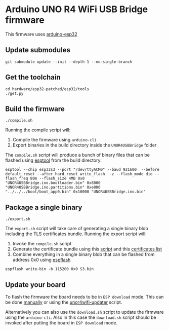 # Arduino UNO R4 WiFi USB Bridge firmware

This firmware uses [arduino-esp32](https://github.com/espressif/arduino-esp32/)

## Update submodules

```
git submodule update --init --depth 1 --no-single-branch
```

## Get the toolchain

```
cd hardware/esp32-patched/esp32/tools
./get.py
```

## Build the firmware

```
./compile.sh
```
Running the compile script will:

1. Compile the firmware using `arduino-cli`
2. Export binaries in the build directory inside the `UNOR4USBBridge` folder 

The `compile.sh` script will produce a bunch of binary files that can be flashed using [esptool](https://github.com/espressif/esptool/releases) from the build directory:

```
esptool --chip esp32s3 --port "/dev/ttyACM0" --baud 921600  --before default_reset --after hard_reset write_flash  -z --flash_mode dio --flash_freq 80m --flash_size 4MB 0x0 "UNOR4USBBridge.ino.bootloader.bin" 0x8000 "UNOR4USBBridge.ino.partitions.bin" 0xe000 "../../../boot/boot_app0.bin" 0x10000 "UNOR4USBBridge.ino.bin"
```

## Package a single binary

```
./export.sh
```

The `export.sh` script will take care of generating a single binary blob including the TLS certificates bundle. Running the export script will:

1. Invoke the `compile.sh` script
2. Generate the certificate bundle using this [script](certificates/gen_crt_bundle.py) and this [certificates list](certificates/certificates.pem)
3. Combine everything in a single binary blob that can be flashed from address 0x0 using [espflash](https://github.com/esp-rs/espflash/releases)

```
espflash write-bin -b 115200 0x0 S3.bin
```

## Update your board

To flash the firmware the board needs to be in `ESP download` mode. This can be done [manually](https://support.arduino.cc/hc/en-us/articles/16379769332892-Restore-the-USB-connectivity-firmware-on-UNO-R4-WiFi-with-espflash) or using the [unor4wifi-updater](unor4wifi-updater) script.

Alternatively you can also use the `download.sh` script to update the firmware using the `arduino-cli`. Also in this case the `download.sh` script
should be invoked after putting the board in `ESP download` mode.

